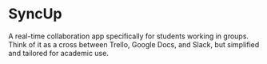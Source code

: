 # SyncUp
A real-time collaboration app specifically for students working in groups. Think of it as a cross between Trello, Google Docs, and Slack, but simplified and tailored for academic use.
